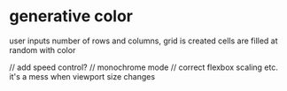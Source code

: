 # generative color
user inputs number of rows and columns, grid is created
cells are filled at random with color

// add speed control?
// monochrome mode
// correct flexbox scaling etc. it's a mess when viewport size changes
